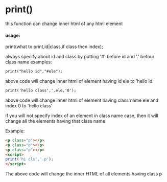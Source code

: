 # print()
this function can change inner html of any html element
#### usage:
print(what to print,id|class,if class then index);

always specify about id and class by putting '#' before id and '.' befour class name
examples:
```markdown
print("hello id","#ele");
```
above code will change inner html of element having id ele to 'hello id'
```markdown
print('hello class','.ele,'0');
```
above code will change inner html of element having class name ele and index 0 to 'hello class'

if you will not specify index of an element in class name case, then it will change all the elements having that class name

Example:
```markdown 
<p class="p"></p>
<p class="p"></p>
<p class="p"></p>
<script>
print('hi cls','.p');
</script>
```
The above code will change the inner HTML of all elements having class p
